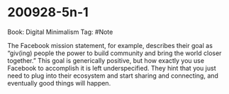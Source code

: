 # 200928-5n-1

Book: Digital Minimalism
Tag: #Note

The Facebook mission statement, for example, describes their goal as “giv(ing) people the power to build community and bring the world closer together.” This goal is generically positive, but how exactly you use Facebook to accomplish it is left underspecified. They hint that you just need to plug into their ecosystem and start sharing and connecting, and eventually good things will happen.